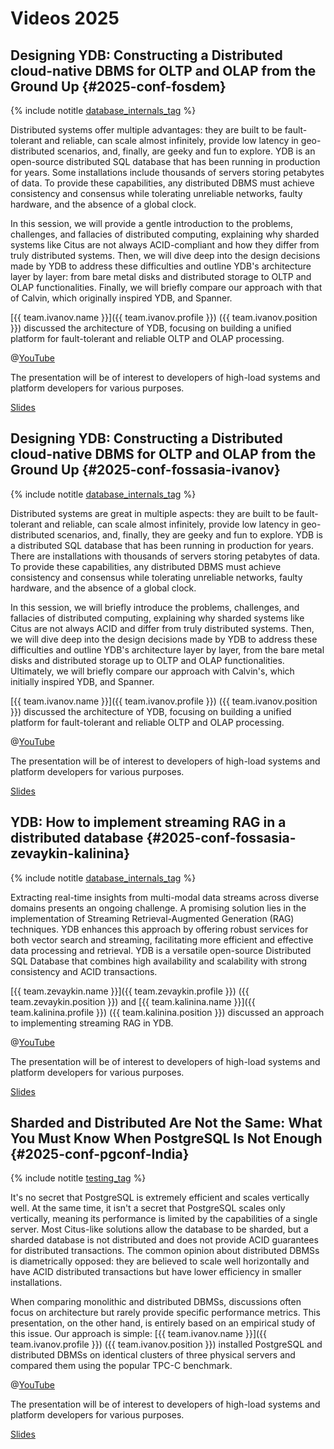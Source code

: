 # Videos 2025

## Designing YDB: Constructing a Distributed cloud-native DBMS for OLTP and OLAP from the Ground Up {#2025-conf-fosdem}

{% include notitle [database_internals_tag](../_includes/tags.md#database_internals) %}

Distributed systems offer multiple advantages: they are built to be fault-tolerant and reliable, can scale almost infinitely, provide low latency in geo-distributed scenarios, and, finally, are geeky and fun to explore. YDB is an open-source distributed SQL database that has been running in production for years. Some installations include thousands of servers storing petabytes of data. To provide these capabilities, any distributed DBMS must achieve consistency and consensus while tolerating unreliable networks, faulty hardware, and the absence of a global clock.

In this session, we will provide a gentle introduction to the problems, challenges, and fallacies of distributed computing, explaining why sharded systems like Citus are not always ACID-compliant and how they differ from truly distributed systems. Then, we will dive deep into the design decisions made by YDB to address these difficulties and outline YDB's architecture layer by layer: from bare metal disks and distributed storage to OLTP and OLAP functionalities. Finally, we will briefly compare our approach with that of Calvin, which originally inspired YDB, and Spanner.

[{{ team.ivanov.name }}]({{ team.ivanov.profile }}) ({{ team.ivanov.position }}) discussed the architecture of YDB, focusing on building a unified platform for fault-tolerant and reliable OLTP and OLAP processing.

@[YouTube](https://youtu.be/fMR6zQVchgE?si=ru-xdaY8p1MpLus4)

The presentation will be of interest to developers of high-load systems and platform developers for various purposes.

[Slides](https://presentations.ydb.tech/2025/en/fosdem/designing_ydb/presentation.pdf)

## Designing YDB: Constructing a Distributed cloud-native DBMS for OLTP and OLAP from the Ground Up {#2025-conf-fossasia-ivanov}

{% include notitle [database_internals_tag](../_includes/tags.md#database_internals) %}

Distributed systems are great in multiple aspects: they are built to be fault-tolerant and reliable, can scale almost infinitely, provide low latency in geo-distributed scenarios, and, finally, they are geeky and fun to explore. YDB is a distributed SQL database that has been running in production for years. There are installations with thousands of servers storing petabytes of data. To provide these capabilities, any distributed DBMS must achieve consistency and consensus while tolerating unreliable networks, faulty hardware, and the absence of a global clock.

In this session, we will briefly introduce the problems, challenges, and fallacies of distributed computing, explaining why sharded systems like Citus are not always ACID and differ from truly distributed systems. Then, we will dive deep into the design decisions made by YDB to address these difficulties and outline YDB's architecture layer by layer, from the bare metal disks and distributed storage up to OLTP and OLAP functionalities. Ultimately, we will briefly compare our approach with Calvin's, which initially inspired YDB, and Spanner.

[{{ team.ivanov.name }}]({{ team.ivanov.profile }}) ({{ team.ivanov.position }}) discussed the architecture of YDB, focusing on building a unified platform for fault-tolerant and reliable OLTP and OLAP processing.

@[YouTube](https://youtu.be/kfI0r5OvYIk?si=ZVyS2OTtJxl3ZuWj)

The presentation will be of interest to developers of high-load systems and platform developers for various purposes.

[Slides](https://presentations.ydb.tech/2025/en/fossasia/designing_ydb/presentation.pdf)

## YDB: How to implement streaming RAG in a distributed database {#2025-conf-fossasia-zevaykin-kalinina}

{% include notitle [database_internals_tag](../_includes/tags.md#database_internals) %}

Extracting real-time insights from multi-modal data streams across diverse domains presents an ongoing challenge. A promising solution lies in the implementation of Streaming Retrieval-Augmented Generation (RAG) techniques. YDB enhances this approach by offering robust services for both vector search and streaming, facilitating more efficient and effective data processing and retrieval.
YDB is a versatile open-source Distributed SQL Database that combines high availability and scalability with strong consistency and ACID transactions.

[{{ team.zevaykin.name }}]({{ team.zevaykin.profile }}) ({{ team.zevaykin.position }}) and [{{ team.kalinina.name }}]({{ team.kalinina.profile }}) ({{ team.kalinina.position }}) discussed an approach to implementing streaming RAG in YDB.

@[YouTube](https://www.youtube.com/watch?v=GjV8RBNl_4Q)

The presentation will be of interest to developers of high-load systems and platform developers for various purposes.

[Slides](https://presentations.ydb.tech/2025/en/fossasia/streaming_rag/presentation.pdf)

## Sharded and Distributed Are Not the Same: What You Must Know When PostgreSQL Is Not Enough {#2025-conf-pgconf-India}

{% include notitle [testing_tag](../_includes/tags.md#testing) %}

It's no secret that PostgreSQL is extremely efficient and scales vertically well. At the same time, it isn't a secret that PostgreSQL scales only vertically, meaning its performance is limited by the capabilities of a single server. Most Citus-like solutions allow the database to be sharded, but a sharded database is not distributed and does not provide ACID guarantees for distributed transactions. The common opinion about distributed DBMSs is diametrically opposed: they are believed to scale well horizontally and have ACID distributed transactions but have lower efficiency in smaller installations.

When comparing monolithic and distributed DBMSs, discussions often focus on architecture but rarely provide specific performance metrics. This presentation, on the other hand, is entirely based on an empirical study of this issue. Our approach is simple: [{{ team.ivanov.name }}]({{ team.ivanov.profile }}) ({{ team.ivanov.position }}) installed PostgreSQL and distributed DBMSs on identical clusters of three physical servers and compared them using the popular TPC-C benchmark.

@[YouTube](https://youtu.be/HR-vUI8mTVI?si=oenZT8mTr6czcZtS)

The presentation will be of interest to developers of high-load systems and platform developers for various purposes.

[Slides](https://presentations.ydb.tech/2025/en/pgconfin2025/sharded_and_distributed_are_not_the_same/presentation.pdf)
